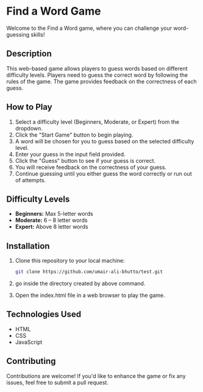 # Find a Word Game

Welcome to the Find a Word game, where you can challenge your word-guessing skills!

## Description

This web-based game allows players to guess words based on different difficulty levels. Players need to guess the correct word by following the rules of the game. The game provides feedback on the correctness of each guess.

## How to Play

1. Select a difficulty level (Beginners, Moderate, or Expert) from the dropdown.
2. Click the "Start Game" button to begin playing.
3. A word will be chosen for you to guess based on the selected difficulty level.
4. Enter your guess in the input field provided.
5. Click the "Guess" button to see if your guess is correct.
6. You will receive feedback on the correctness of your guess.
7. Continue guessing until you either guess the word correctly or run out of attempts.

## Difficulty Levels

- **Beginners:** Max 5-letter words
- **Moderate:** 6 – 8 letter words
- **Expert:** Above 8 letter words

## Installation

1. Clone this repository to your local machine:
   ```sh
   git clone https://github.com/umair-ali-bhutto/test.git

2. go inside the directory created by above command.

3. Open the index.html file in a web browser to play the game.


## Technologies Used

- HTML
- CSS
- JavaScript



##  Contributing

Contributions are welcome! If you'd like to enhance the game or fix any issues, feel free to submit a pull request.